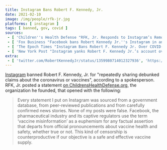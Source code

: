 ```yaml
---
title: Instagram Bans Robert F. Kennedy, Jr.
date: 2021-02-10
image: /img/people/rfk-jr.jpg
platforms: [ instagram ]
tags: [ banned, gov, covid ]
sources:
 - [ 'Children''s Health Defense "RFK, Jr. Responds to Instagram’s Removal of His Account" by Children''s Health Defense Team (11 Feb 2021)', 'https://archive.is/JRH9z' ]
 - [ 'Fox Business "Facebook bans Robert Kennedy Jr.''s Instagram in anti-vax crackdown" by Audrey Conklin (11 Feb 2021)', 'https://archive.is/eiyFE' ]
 - [ 'The Epoch Times "Instagram Bans Robert F. Kennedy Jr. Over COVID-19 Vaccine Claims" by Zachary Stieber (11 Feb 2021)', 'https://archive.is/eq2th' ]
 - [ 'New York Post "Instagram yanks Robert F. Kennedy Jr.’s account over bogus COVID vaccine claims" by Tamar Lapin (10 Feb 2021)', 'https://archive.is/rmH4H' ]
extra:
 - [ 'twitter.com/RobertKennedyJr/status/1359980714012327936', 'https://archive.is/ONH3V' ]
---
```


[Instagram](/instagram) banned Robert F. Kennedy, Jr. for "repeatedly sharing
debunked claims about the coronavirus or vaccines", according to a
spokesperson. RFK, Jr. posted a statement [on
ChildrensHealthDefense.org](https://childrenshealthdefense.org/defender/robert-kenney-jr-instagram-removal-account/),
the organization he founded, that opened with the following:

> Every statement I put on Instagram was sourced from a government database,
> from peer-reviewed publications and from carefully confirmed news stories.
> None of my posts were false. Facebook, the pharmaceutical industry and its
> captive regulators use the term ‘vaccine misinformation’ as a euphemism for
> any factual assertion that departs from official pronouncements about vaccine
> health and safety, whether true or not. This kind of censorship is
> counterproductive if our objective is a safe and effective vaccine supply.
